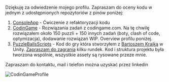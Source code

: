 Dziękuję za odwiedzenie mojego profilu. Zapraszam do oceny kodu w jednym z udostępnionych repozytoriów z pinów poniżej:

1) [ConsoleApp](https://github.com/TheHawat/Dataedo-ConsoleApp) - Ćwiczenie z refaktoryzacji kodu
2) [CodinGame](https://github.com/TheHawat/CodinGame) - Rozwiązania zadań z codingame.com. Na tę chwilę rozwiązałem około 150 puzzli + 150 innych zadań (boty, clash of code, optymizacja), dodawanie rozwiązań WIP. Overview profilu poniżej.
3) [PuzzleBallsScripts](https://github.com/TheHawat/PuzzleBallsScripts) - Kod do gry która stworzyłem z [Bartoszem Krajką](https://github.com/fernandokokocha) w Unity. [Zapraszam do zagrania](https://play.unity.com/mg/other/webgl-builds-288000) kilku rundek. Kod i struktura projektu była tworzona wspólnie, wszystkie assety są rysowane przeze mnie.

Zapraszam do kontaktu, mail i telefon można uzyskać przez linkedin

![CodinGameProfile](https://user-images.githubusercontent.com/54803292/219900339-15b6d86d-db26-4a2f-8a9d-b3372d55b03a.png)

